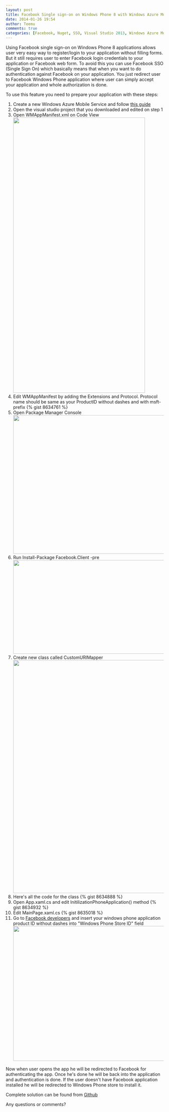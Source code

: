 ```yaml
---
layout: post
title: Facebook Single sign-on on Windows Phone 8 with Windows Azure Mobile Services
date: 2014-01-26 19:54
author: Teemu
comments: true
categories: [Facebook, Nuget, SSO, Visual Studio 2013, Windows Azure Mobile Services, Windows Phone 8, Windows Phone 8]
---
```

Using Facebook single sign-on on Windows Phone 8 applications allows user very easy way to register/login to your application without filling forms. But it still requires user to enter Facebook login credentials to your application or Facebook web form. To avoid this you can use Facebook SSO (Single Sign On) which basically means that when you want to do authentication against Facebook on your application. You just redirect user to Facebook Windows Phone application where user can simply accept your application and whole authorization is done.

To use this feature you need to prepare your application with these steps:
<ol>
	<li>Create a new Windows Azure Mobile Service and follow <a href="http://www.windowsazure.com/en-us/documentation/articles/mobile-services-windows-phone-get-started-users/">this guide</a></li>
	<li>Open the visual studio project that you downloaded and edited on step 1</li>
	<li>Open WMAppManifest.xml on Code View
<img class="alignnone wp-image-5851" alt="" src="https://res\.cloudinary\.com/tapanila-net/image/upload/q_100/v1390752735/WMAppManifest_View_Code_kt3hxp.png" width="420" height="878" /></li>
	<li>Edit WMAppManifest by adding the Extensions and Protocol. Protocol name should be same as your ProductID without dashes and with msft- prefix
{% gist 8634761 %}</li>
	<li>Open Package Manager Console
<img class="alignnone wp-image-5861" alt="" src="https://res\.cloudinary\.com/tapanila-net/image/upload/c_scale,q_100,w_601/v1390752729/Package_Manager_Console_VS2013_ciqdgp.png" width="601" height="442" /></li>
	<li>Run Install-Package Facebook.Client -pre
<img class="alignnone wp-image-5871" alt="" src="https://res\.cloudinary\.com/tapanila-net/image/upload/c_scale,q_100,w_601/v1390752739/Package_Manager_Console_Install_VS2013_wjufdq.png" width="601" height="299" /></li>
	<li>Create new class called CustomURIMapper
<img class="alignnone wp-image-5901" alt="" src="https://res\.cloudinary\.com/tapanila-net/image/upload/c_scale,q_100,w_601/v1390753621/Create_New_Class_VS_2013_upi4vi.png" width="601" height="743" /></li>
	<li>Here's all the code for the class
{% gist 8634888 %}</li>
	<li>Open App.xaml.cs and edit InitilizationPhoneApplication() method
{% gist 8634932 %}</li>
	<li>Edit MainPage.xaml.cs
{% gist 8635018 %}</li>
	<li>Go to <a href="https://developers.facebook.com">Facebook developers</a> and insert your windows phone application product ID without dashes into "Windows Phone Store ID" field
<img class="alignnone wp-image-5911" alt="" src="https://res\.cloudinary\.com/tapanila-net/image/upload/c_scale,q_100,w_601/v1390755215/Facebook_Developers_App_Basic_WP8_n4d1oc.png" width="601" height="430" /></li>
</ol>
Now when user opens the app he will be redirected to Facebook for authenticating the app. Once he's done he will be back into the application and authentication is done. If the user doesn't have Facebook application installed he will be redirected to Windows Phone store to install it.

Complete solution can be found from <a href="https://github.com/tapanila/TTWP8-Facebook-SSO">Github</a>

Any questions or comments?

&nbsp;
